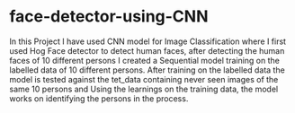 # face-detector-using-CNN
In this Project I have used CNN model for Image Classification where I first used Hog Face detector to detect human faces, after detecting the human faces of 10 different persons I created a Sequential model training on the labelled data of 10 different persons.
After training on the labelled data the model is tested against the tet_data containing never seen images of the same 10 persons and Using the learnings on the training data, the model works on identifying the persons in the process.
